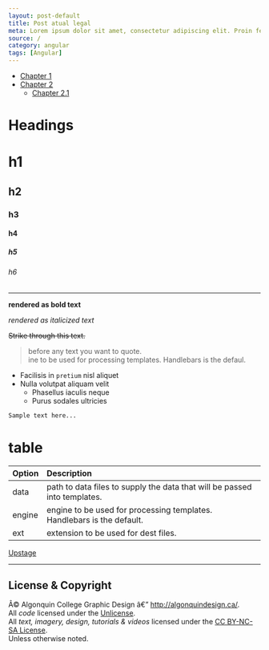 ```yaml
---
layout: post-default
title: Post atual legal
meta: Lorem ipsum dolor sit amet, consectetur adipiscing elit. Proin feugiat diam ac nunc hendrerit, id feugiat urna luctus.
source: /
category: angular
tags: [Angular]
---
```



 * [Chapter 1](#chapter-1)
 * [Chapter 2](#chapter-2)
   * [Chapter 2.1](#chapter-2-1)

# Headings

# h1 

## h2 

### h3

#### h4

##### h5

###### h6

---

**rendered as bold text**

_rendered as italicized text_

~~Strike through this text.~~

> before any text you want to quote.<br>
ine to be used for processing templates. Handlebars is the defaul.

+ Facilisis in `pretium` nisl aliquet
+ Nulla volutpat aliquam velit
  - Phasellus iaculis neque
  - Purus sodales ultricies

``` html
Sample text here...
```

# table

| Option | Description |
| :------ | :----------- |
| data   | path to data files to supply the data that will be passed into templates. |
| engine | engine to be used for processing templates. Handlebars is the default. |
| ext    | extension to be used for dest files. |





[Upstage](https://github.com/upstage/ "Visit Upstage!")


---

## License & Copyright

Â© Algonquin College Graphic Design â€” <http://algonquindesign.ca/>.<br>
All *code* licensed under the [Unlicense](UNLICENSE).<br>
All *text, imagery, design, tutorials & videos* licensed under the [CC BY-NC-SA License](http://creativecommons.org/licenses/by-nc-sa/4.0/).<br>
Unless otherwise noted.